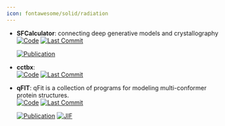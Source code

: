 ```yaml
---
icon: fontawesome/solid/radiation
---
```





- **SFCalculator**: connecting deep generative models and crystallography  
    [![Code](https://img.shields.io/github/stars/Hekstra-Lab/SFcalculator?style=for-the-badge&logo=github)](https://github.com/Hekstra-Lab/SFcalculator) 
    [![Last Commit](https://img.shields.io/github/last-commit/Hekstra-Lab/SFcalculator?style=for-the-badge&logo=github)](https://github.com/Hekstra-Lab/SFcalculator) 

    [![Publication](https://img.shields.io/badge/Publication-Citations:0-blue?style=for-the-badge&logo=bookstack)](https://doi.org/10.1101/2025.01.12.632630) 



- **cctbx**:   
    [![Code](https://img.shields.io/github/stars/cctbx/cctbx_project?style=for-the-badge&logo=github)](https://github.com/cctbx/cctbx_project) 
    [![Last Commit](https://img.shields.io/github/last-commit/cctbx/cctbx_project?style=for-the-badge&logo=github)](https://github.com/cctbx/cctbx_project) 




- **qFIT**: qFit is a collection of programs for modeling multi-conformer protein structures.  
    [![Code](https://img.shields.io/github/stars/ExcitedStates/qfit-3.0?style=for-the-badge&logo=github)](https://github.com/ExcitedStates/qfit-3.0) 
    [![Last Commit](https://img.shields.io/github/last-commit/ExcitedStates/qfit-3.0?style=for-the-badge&logo=github)](https://github.com/ExcitedStates/qfit-3.0) 

    [![Publication](https://img.shields.io/badge/Publication-Citations:8-blue?style=for-the-badge&logo=bookstack)](https://doi.org/10.7554/eLife.90606) 
    [![JIF](https://img.shields.io/badge/Impact_Factor-6.40-purple?style=for-the-badge&logo=academia)](https://doi.org/10.7554/eLife.90606)


